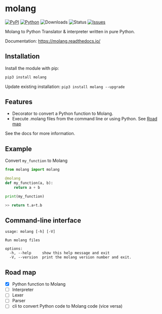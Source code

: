 # molang

[![PyPI](https://img.shields.io/pypi/v/molang)](https://pypi.org/project/molang/)
[![Python](https://img.shields.io/pypi/pyversions/molang)](https://www.python.org/downloads//)
![Downloads](https://img.shields.io/pypi/dm/molang)
![Status](https://img.shields.io/pypi/status/molang)
[![Issues](https://img.shields.io/github/issues/legopitstop/molang)](https://github.com/legopitstop/molang/issues)

Molang to Python Translator & interpreter written in pure Python.

Documentation: https://molang.readthedocs.io/

## Installation

Install the module with pip:

```bat
pip3 install molang
```

Update existing installation: `pip3 install molang --upgrade`

## Features

- Decorator to convert a Python function to Molang.
- Execute .molang files from the command line or using Python. See [Road map](#road-map)

See the docs for more information.

## Example

Convert `my_function` to Molang

```python
from molang import molang

@molang
def my_function(a, b):
    return a + b

print(my_function)

>> return t.a+t.b
```

## Command-line interface

```
usage: molang [-h] [-V]

Run molang files

options:
  -h, --help     show this help message and exit
  -V, --version  print the molang version number and exit.

```

## Road map

- [x] Python function to Molang
- [ ] Interpreter
- [ ] Lexer
- [ ] Parser
- [ ] cli to convert Python code to Molang code (vice versa)
